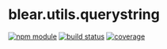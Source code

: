 # blear.utils.querystring

[![npm module][npm-img]][npm-url]
[![build status][travis-img]][travis-url]
[![coverage][coveralls-img]][coveralls-url]

[travis-img]: https://img.shields.io/travis/blearjs/blear.utils.querystring/master.svg?style=flat-square
[travis-url]: https://travis-ci.org/blearjs/blear.utils.querystring

[npm-img]: https://img.shields.io/npm/v/blear.utils.querystring.svg?style=flat-square
[npm-url]: https://www.npmjs.com/package/blear.utils.querystring

[coveralls-img]: https://img.shields.io/coveralls/blearjs/blear.utils.querystring/master.svg?style=flat-square
[coveralls-url]: https://coveralls.io/github/blearjs/blear.utils.querystring?branch=master

